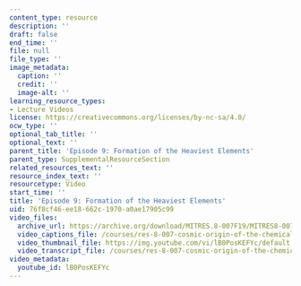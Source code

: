 ```yaml
---
content_type: resource
description: ''
draft: false
end_time: ''
file: null
file_type: ''
image_metadata:
  caption: ''
  credit: ''
  image-alt: ''
learning_resource_types:
- Lecture Videos
license: https://creativecommons.org/licenses/by-nc-sa/4.0/
ocw_type: ''
optional_tab_title: ''
optional_text: ''
parent_title: 'Episode 9: Formation of the Heaviest Elements'
parent_type: SupplementalResourceSection
related_resources_text: ''
resource_index_text: ''
resourcetype: Video
start_time: ''
title: 'Episode 9: Formation of the Heaviest Elements'
uid: 76f8cf46-ee18-662c-1970-a0ae17905c99
video_files:
  archive_url: https://archive.org/download/MITRES.8-007F19/MITRES8-007F19_ep09_300k.mp4
  video_captions_file: /courses/res-8-007-cosmic-origin-of-the-chemical-elements-fall-2019/f6eddefe436456928aaab3aa8644fe00_lB0PosKEFYc.vtt
  video_thumbnail_file: https://img.youtube.com/vi/lB0PosKEFYc/default.jpg
  video_transcript_file: /courses/res-8-007-cosmic-origin-of-the-chemical-elements-fall-2019/edfee3139bd7c2b76a3371b442a04a17_lB0PosKEFYc.pdf
video_metadata:
  youtube_id: lB0PosKEFYc
---
```

